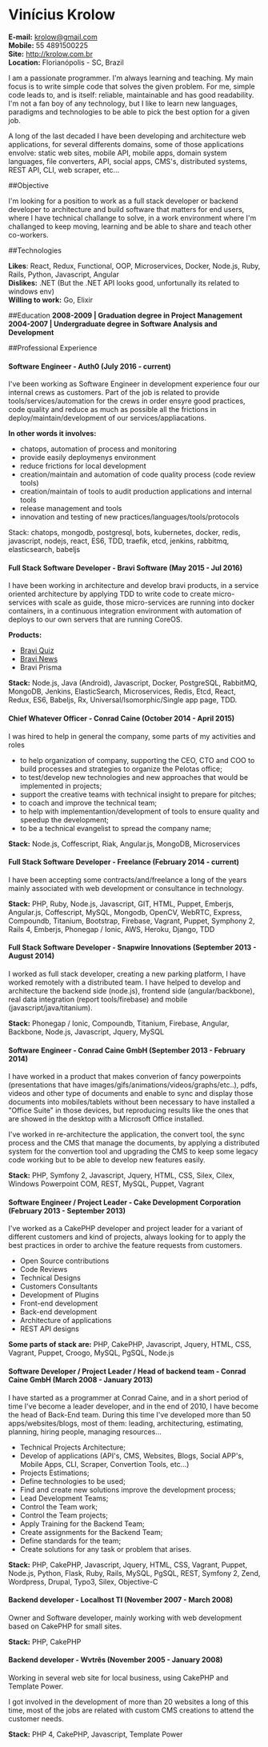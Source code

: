 Vinícius Krolow
============

**E-mail:** krolow@gmail.com<br />
**Mobile:** 55 4891500225<br />
**Site:** http://krolow.com.br<br />
**Location:** Florianópolis - SC, Brazil

I am a passionate programmer. I'm always learning and teaching. My main focus is to write simple code that solves the given problem. For me, simple code leads to, and is itself: reliable, maintainable and has good readability. I'm not a fan boy of any technology, but I like to learn new languages, paradigms and technologies to be able to pick the best option for a given job.

A long of the last decaded I have been developing and architecture web applications, for several differents domains, some of those applications envolve: static web sites, mobile API, mobile apps, domain system languages, file converters, API, social apps, CMS's, distributed systems, REST API, CLI, web scraper, etc...

##Objective

I'm looking for a position to work as a full stack developer or backend developer to architecture and build software that matters for end users, where I have technical challange to solve, in a work environment where I'm challanged to keep moving, learning and be able to share and teach other co-workers.

##Technologies

**Likes**: React, Redux, Functional, OOP, Microservices, Docker, Node.js, Ruby, Rails, Python, Javascript, Angular<br />
**Dislikes:** .NET (But the .NET API looks good, unfortunally its related to windows env)<br />
**Willing to work:** Go, Elixir


##Education
**2008-2009 | Graduation degree in Project Management**<br />
**2004-2007 | Undergraduate degree in Software Analysis and Development**

##Professional Experience

#### Software Engineer - Auth0 (July 2016 - current)

I've been working as Software Engineer in development experience four our internal crews as customers. Part of the job is related to provide tools/services/automation for the crews in order ensyre good practices, code quality and reduce as much as possible all the frictions in deploy/maintain/development of our services/appliacations.

**In other words it involves:**

- chatops, automation of process and monitoring
- provide easily deploymenys environment
- reduce frictions for  local development
- creation/maintain and automation of code quality process (code review tools)
- creation/maintain of tools to audit production applications and internal tools
- release management and tools
- innovation and testing of new practices/languages/tools/protocols

Stack: chatops, mongodb, postgresql, bots, kubernetes, docker, redis, javascript, nodejs, react, ES6, TDD, traefik, etcd, jenkins, rabbitmq, elasticsearch, babeljs


#### Full Stack Software Developer - Bravi Software (May 2015 - Jul 2016)

I have been working in architecture and develop bravi products, in a service oriented architecture by applying TDD to write code to create micro-services with scale as guide, those micro-services are running into docker containers, in a continuous integration environment with automation of deploys to our own servers that are running CoreOS.

**Products:**

- [Bravi Quiz](http://quiz-app.bravi.com.br/)
- [Bravi News](http://news-app.bravi.com.br/)
- Bravi Prisma

**Stack:** Node.js, Java (Android), Javascript, Docker, PostgreSQL, RabbitMQ, MongoDB, Jenkins, ElasticSearch, Microservices, Redis, Etcd, React, Redux, ES6, Babeljs, Rx, Universal/Isomorphic/Single app page, TDD.

#### Chief Whatever Officer - Conrad Caine (October 2014 - April 2015)

I was hired to help in general the company, some parts of my activities and roles  

* to help organization of company, supporting the CEO, CTO and COO to build processes and strategies to organize the Pelotas office;
* to test/develop new technologies and new approaches that would be implemented in projects;
* support the creative teams with technical insight to prepare for pitches;
* to coach and improve the technical team;
* to help with implementantion/development of tools to ensure quality and speedup the development;
* to be a technical evangelist to spread the company name;

**Stack:** Node.js, Coffescript, Riak, Angular.js, MongoDB, Microservices

#### Full Stack Software Developer - Freelance (February 2014 - current)

I have been accepting some contracts/and/freelance a long of the years mainly associated with web development or consultance in technology.

**Stack:** PHP, Ruby, Node.js, Javascript, GIT, HTML, Puppet, Emberjs, Angular.js, Coffescript, MySQL, Mongodb, OpenCV, WebRTC, Express, Compoundb, Titanium, Bootstrap, Firebase, Vagrant, Puppet, Symphony 2, Rails 4, Emberjs, Phonegap / Ionic, AWS, Heroku, Django, TDD

#### Full Stack Software Developer - Snapwire Innovations (September 2013 - August 2014)

I worked as full stack developer, creating a new parking platform, I have worked remotely with a distributed team. I have helped to develop and architecture the backend side (node.js), frontend side (angular/backbone), real data integration (report tools/firebase) and mobile (javascript/java/titanium).

**Stack:** Phonegap / Ionic, Compoundb, Titanium, Firebase, Angular, Backbone, Node.js, Javascript, Jquery, MySQL


#### Software Engineer - Conrad Caine GmbH (September 2013 - February 2014)

I have worked in a product that makes converion of fancy powerpoints (presentations that have images/gifs/animations/videos/graphs/etc..), pdfs, videos and other type of documents and enable to sync and display those documents into mobiles/tablets without been necessary to have installed a "Office Suite" in those devices, but reproducing results like the ones that are showed in the desktop with a Microsoft Office installed.

I've worked in re-architecture the application, the convert tool, the sync process and the CMS that manage the documents, by applying a distributed system for the convertion tool and upgrading the CMS to keep some legacy code working but to be able to develop new features easily.

**Stack:** PHP, Symfony 2, Javascript, Jquery, HTML, CSS, Silex, Cilex, Windows Powerpoint COM, REST, MySQL, Puppet, Vagrant

#### Software Engineer / Project Leader - Cake Development Corporation (February 2013 - September 2013)

I've worked as a CakePHP developer and project leader for a variant of different customers and kind of projects, always looking for to apply the best practices in order to archive the feature requests from customers.

* Open Source contributions
* Code Reviews
* Technical Designs
* Customers Consultants
* Development of Plugins
* Front-end development
* Back-end development
* Architecture of applications
* REST API designs

**Some parts of stack are:** PHP, CakePHP, Javascript, Jquery, HTML, CSS, Vagrant, Puppet, Croogo, MySQL, PgSQL, Node.js

#### Software Developer / Project Leader / Head of backend team - Conrad Caine GmbH (March 2008 - January 2013)

I have started as a programmer at Conrad Caine, and in a short period of time I've become a leader developer, and in the end of 2010, I have become the head of Back-End team.
During this time I've developed more than 50 apps/websites/blogs, most of them: leading, architecturing, estimating, planning, hiring people, managing resources...

* Technical Projects Architecture;
* Develop of applications (API's, CMS, Websites, Blogs, Social APP's, Mobile Apps, CLI, Scraper, Convertion Tools, etc...)
* Projects Estimations;
* Define technologies to be used;
* Find and create new solutions improve the development process;
* Lead Development Teams;
* Control the Team work;
* Control the Team projects;
* Apply Training for the Backend Team;
* Create assignments for the Backend Team;
* Define standards for the team;
* Create solutions for any task or problem that arises.

**Stack:** PHP, CakePHP, Javascript, Jquery, HTML, CSS, Vagrant, Puppet, Node.js, Python, Flask, Ruby, Rails, MySQL, PgSQL, REST, Symfony 2, Zend, Wordpress, Drupal, Typo3, Silex, Objective-C

#### Backend developer - Localhost TI (November 2007 - March 2008)

Owner and Software developer, mainly working with web development based on CakePHP for small sites.

**Stack:** PHP, CakePHP

#### Backend developer - Wvtrês (November 2005 - January 2008)

Working in several web site for local business, using CakePHP and Template Power.

I got involved in the development of more than 20 websites a long of this time, most of the jobs are related with custom CMS creations to attend the customer needs.

**Stack:** PHP 4, CakePHP, Javascript, Template Power
